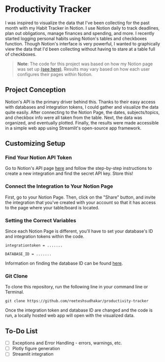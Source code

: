 # Productivity Tracker
I was inspired to visualize the data that I've been collecting for the past month with my Habit Tracker in Notion. I use Notion daily to track deadlines, plan out obligations, manage finances and spending, and more. I recently started logging personal habits using Notion's tables and checkboxes function. Though Notion's interface is very powerful, I wanted to graphically view the data that I'd been collecting without having to stare at a table full of checkboxes. 

> **Note**: The code for this project was based on how my Notion page was set up [(see here)](https://ibb.co/jfZS8zb). Results may vary based on how each user configures their pages within Notion. 

## Project Conception
Notion's API is the primary driver behind this. Thanks to their easy access with databases and integration tokens, I could gather and visualize the data quite easily. After connecting to the Notion Page, the dates, subjects/topics, and checkbox info were all taken from the table. Next, the data was organized, and eventually plotted. Finally, the results were made accessible in a simple web app using Streamlit's open-source app framework. 

## Customizing Setup 
### Find Your Notion API Token
Go to Notion's API page [here](https://www.notion.so/my-integrations) and follow the step-by-step instructions to create a new integration and find the secret API key. Store this! 

### Connect the Integration to Your Notion Page
First, go to your Notion Page. Then, click on the "Share" button, and invite the integration that you've created with your account so that it has access to the page where your table/board is located. 

### Setting the Correct Variables
Since each Notion Page is different, you'll have to set your database's ID and integration tokens within the code. 

`integrationtoken = .......`

`DATABASE_ID = .......`

Information on finding the database ID can be found [here](https://developers.notion.com/docs/working-with-databases). 

### Git Clone
To clone this repository, run the following line in your command line or Terminal. 

`git clone https://github.com/reeteshsudhakar/productivity-tracker`

Once the integration token and database ID are changed and the code is run, a locally hosted web app will open with the visualized data. 

## To-Do List
* [ ] Exceptions and Error Handling - errors, warnings, etc. 
* [ ] Plotly figure generation
* [ ] Streamlit integration 

